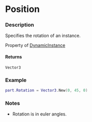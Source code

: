 # Position
### Description
Specifies the rotation of an instance.

Property of [DynamicInstance](/classes/DynamicInstance/)

#### Returns
`Vector3`

### Example
```lua
part.Rotation = Vector3.New(0, 45, 0)
```

### Notes
- Rotation is in euler angles.